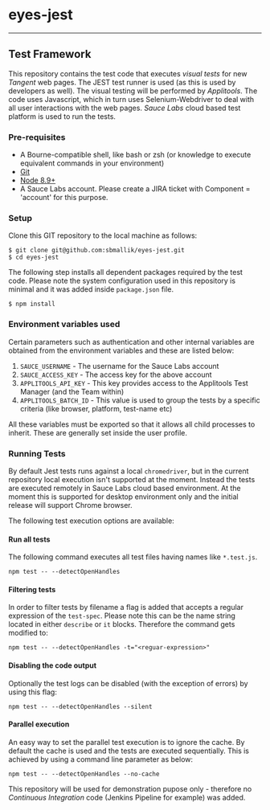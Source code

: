 # eyes-jest

***
## Test Framework

This repository contains the test code that executes *visual tests* for new _Tangent_ web pages. The JEST test runner is used (as this is used by developers as well). The visual testing will be performed by *Applitools*. The code uses Javascript, which in turn uses Selenium-Webdriver to deal with all user interactions with the web pages. *Sauce Labs* cloud based test platform is used to run the tests. 

### Pre-requisites

* A Bourne-compatible shell, like bash or zsh (or knowledge to execute equivalent commands in your environment)
* [Git](http://gitscm.com/)
* [Node 8.9+](http://nodejs.org/)
* A Sauce Labs account. Please create a JIRA ticket with Component = 'account' for this purpose.

### Setup

Clone this GIT repository to the local machine as follows:
```
$ git clone git@github.com:sbmallik/eyes-jest.git
$ cd eyes-jest
```

The following step installs all dependent packages required by the test code. Please note the system configuration used in this repository is minimal and it was added inside `package.json` file.
```
$ npm install
```

### Environment variables used

Certain parameters such as authentication and other internal variables are obtained from the environment variables and these are listed below:

1. `SAUCE_USERNAME` - The username for the Sauce Labs account
1. `SAUCE_ACCESS_KEY` - The access key for the above account
1. `APPLITOOLS_API_KEY` - This key provides access to the Applitools Test Manager (and the Team within)
1. `APPLITOOLS_BATCH_ID` - This value is used to group the tests by a specific criteria (like browser, platform, test-name etc)

All these variables must be exported so that it allows all child processes to inherit. These are generally set inside the user profile.

### Running Tests

By default Jest tests runs against a local `chromedriver`, but in the current repository local execution isn't supported at the moment. Instead the tests are executed remotely in Sauce Labs cloud based environment. At the moment this is supported for desktop environment only and the initial release will support Chrome browser.

The following test execution options are available:

#### Run all tests

The following command executes all test files having names like `*.test.js`.
```
npm test -- --detectOpenHandles
```

#### Filtering tests

In order to filter tests by filename a flag is added that accepts a regular expression of the `test-spec`. Please note this can be the name string located in either `describe` or `it` blocks. Therefore the command gets modified to:
```
npm test -- --detectOpenHandles -t="<reguar-expression>"
```

#### Disabling the code output

Optionally the test logs can be disabled (with the exception of errors) by using this flag:
```
npm test -- --detectOpenHandles --silent
```

#### Parallel execution

An easy way to set the parallel test execution is to ignore the cache. By default the cache is used and the tests are executed sequentially. This is achieved by using a command line parameter as below:
```
npm test -- --detectOpenHandles --no-cache
```

This repository will be used for demonstration pupose only - therefore no *Continuous Integration* code (Jenkins Pipeline for example) was added. 
